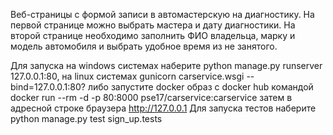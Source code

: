 Веб-страницы с формой записи в автомастерскую на диагностику.
На первой странице можно выбрать мастера и дату диагностики.
На второй странице необходимо заполнить ФИО владельца, марку и модель автомобиля и выбрать удобное время из не занятого.

Для запуска на windows системах наберите python manage.py runserver 127.0.0.1:80, 
на linux системах gunicorn carservice.wsgi --bind=127.0.0.1:80? 
либо запустите docker образ с docker hub командой docker run --rm -d -p 80:8000 pse17/carservice:carservice
затем в адресной строке браузера http://127.0.0.1
Для запуска тестов наберите python manage.py test sign_up.tests